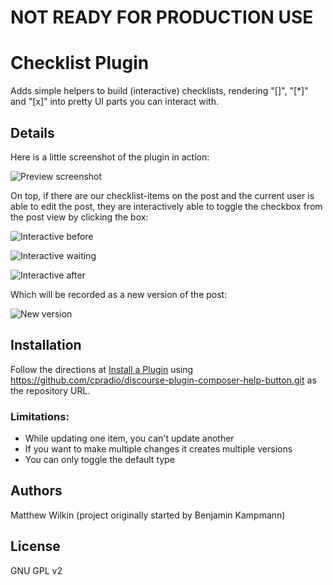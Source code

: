 # NOT READY FOR PRODUCTION USE

# Checklist Plugin

Adds simple helpers to build (interactive) checklists, rendering "[]", "[*]" and "[x]" into pretty UI parts you can interact with.

## Details

Here is a little screenshot of the plugin in action:

![Preview screenshot](https://raw.github.com/cpradio/discourse-plugin-checklist/master/preview-example.png)

On top, if there are our checklist-items on the post and the current user is able to edit the post, they are interactively able to toggle the checkbox from the post view by clicking the box:

![Interactive before](https://raw.github.com/cpradio/discourse-plugin-checklist/master/live-click-before.png)

![Interactive waiting](https://raw.github.com/cpradio/discourse-plugin-checklist/master/live-click-waiting.png)

![Interactive after](https://raw.github.com/cpradio/discourse-plugin-checklist/master/live-click-after.png)

Which will be recorded as a new version of the post:

![New version](https://raw.github.com/cpradio/discourse-plugin-checklist/master/new-version.png)

## Installation

Follow the directions at [Install a Plugin](https://meta.discourse.org/t/install-a-plugin/19157) using https://github.com/cpradio/discourse-plugin-composer-help-button.git as the repository URL.

### Limitations:

 * While updating one item, you can't update another
 * If you want to make multiple changes it creates multiple versions
 * You can only toggle the default type

## Authors

Matthew Wilkin (project originally started by Benjamin Kampmann)

## License

GNU GPL v2
